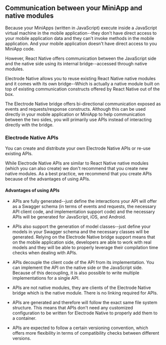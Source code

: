 ## Communication between your  MiniApp and native modules

Because your MiniApps (written in JavaScript) execute inside a JavaScript virtual machine in the mobile application--they don't have direct access to your mobile application data and they can't invoke methods in the mobile application. And your mobile application doesn't have direct access to you MiniApp code.

However, React Native offers communication between the JavaScript side and the native side using its internal bridge--accessed through native modules.

Electrode Native allows you to reuse existing React Native native modules and it comes with its own bridge--Which is actually a native module built on top of existing communication constructs offered by React Native out of the box.

The Electrode Native bridge offers bi-directional communication exposed as events and requests/response constructs. Although this can be used directly in your mobile application or MiniApp to help communication between the two sides, you will primarily use APIs instead of interacting directly with the bridge.

### Electrode Native APIs
You can create and distribute your own Electrode Native APIs or re-use existing APIs.

While Electrode Native APIs are similar to React Native native modules (which you can also create) we don't recommend that you create new native modules. As a best practice, we recommend that you create APIs because of the advantages of using APIs.

#### Advantages of using APIs
* APIs are fully generated--just define the interactions your API will offer as a Swagger schema (in terms of events and requests, the necessary API client code, and implementation support code) and the necessary APIs will be generated for JavaScript, iOS, and Android.

* APIs also support the generation of model classes--just define your models in your Swagger schema and the necessary classes will be generated. Relying on the Electrode Native bridge support means that on the mobile application side, developers are able to work with real models and they will be able to properly leverage their compilation time checks when dealing with APIs.

* APIs decouple the client code of the API from its implementation. You can implement the API on the native side or the JavaScript side. Because of this decoupling, it is also possible to write multiple implementations for a single API.

* APIs are not native modules, they are clients of the Electrode Native bridge which is the native module. There is no linking required for APIs.

* APIs are generated and therefore will follow the exact same file system structure. This means that APIs don't need any customized configuration to be written for Electrode Native to properly add them to a container.

* APIs are expected to follow a certain versioning convention, which offers more flexibility in terms of compatibility checks between different versions.
